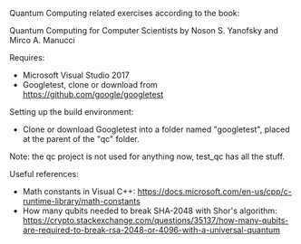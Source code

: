Quantum Computing related exercises according to the book:

Quantum Computing for Computer Scientists
by Noson S. Yanofsky and Mirco A. Manucci

Requires:
* Microsoft Visual Studio 2017
* Googletest, clone or download from https://github.com/google/googletest

Setting up the build environment:
* Clone or download Googletest into a folder named "googletest", placed at the parent of the "qc" folder.

Note: the qc project is not used for anything now, test_qc has all the stuff.

Useful references:
* Math constants in Visual C++: https://docs.microsoft.com/en-us/cpp/c-runtime-library/math-constants
* How many qubits needed to break SHA-2048 with Shor's algorithm: https://crypto.stackexchange.com/questions/35137/how-many-qubits-are-required-to-break-rsa-2048-or-4096-with-a-universal-quantum
